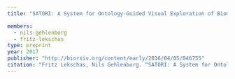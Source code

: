 ```yaml
---
title: "SATORI: A System for Ontology-Guided Visual Exploration of Biomedical Data Repositories"

members:
  - nils-gehlenborg
  - fritz-lekschas
type: preprint
year: 2017
publisher: "http://biorxiv.org/content/early/2016/04/05/046755"
citation: "Fritz Lekschas, Nils Gehlenborg. “SATORI: A System for Ontology-Guided Visual Exploration of Biomedical Data Repositories”. bioRxiv 046755; doi: https://doi.org/10.1101/046755"
---
```

